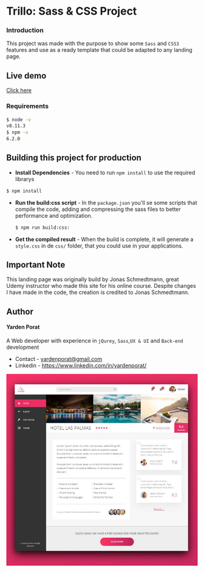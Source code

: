 # Trillo: Sass & CSS Project

### Introduction

This project was made with the purpose to show some `Sass` and `CSS3` features and use as a ready template that could be adapted to any landing page.

## Live demo

[Click here](https://yardenporat.github.io/Trillo/)

### Requirements

```sh
$ node -v
v8.11.3
$ npm -v
6.2.0
```

## Building this project for production

-   **Install Dependencies** - You need to run `npm install` to use the required librarys

```sh
$ npm install
```

-   **Run the build:css script** - In the `package.json` you'll se some scripts that compile the code, adding and compressing the sass files to better performance and optimization.
    ```sh
    $ npm run build:css:
    ```
-   **Get the compiled result** - When the build is complete, it will generate a `style.css` in de `css/` folder, that you could use in your applications.

## Important Note

This landing page was originally build by Jonas Schmedtmann, great Udemy instructor who made this site for his online course.
Despite changes I have made in the code, the creation is credited to Jonas Schmedtmann.

## Author

#### Yarden Porat

A Web developer with experience in `jQurey`, `Sass`,`UX & UI` and `Back-end` development

-   Contact - yardenporat@gmail.com
-   Linkedin - https://www.linkedin.com/in/yardenporat/

![Website snapshot](./snapshot.jpg)
